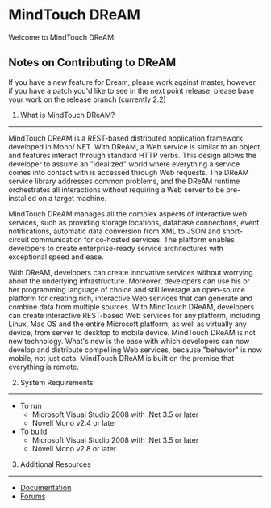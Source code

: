 MindTouch DReAM
===============

Welcome to MindTouch DReAM.

Notes on Contributing to DReAM
---------------------------
If you have a new feature for Dream, please work against master, however, if you have a patch you'd like to see in the next point release, please base your work on the release branch (currently 2.2)

1. What is MindTouch DReAM?
---------------------------
MindTouch DReAM is a REST-based distributed application framework
developed in Mono/.NET. With DReAM, a Web service is similar to an
object, and features interact through standard HTTP verbs. This design
allows the developer to assume an "idealized" world where everything a
service comes into contact with is accessed through Web requests. The
DReAM service library addresses common problems, and the DReAM runtime
orchestrates all interactions without requiring a Web server to be
pre-installed on a target machine.

MindTouch DReAM manages all the complex aspects of interactive web
services, such as providing storage locations, database connections,
event notifications, automatic data conversion from XML to JSON and
short-circuit communication for co-hosted services. The platform enables
developers to create enterprise-ready service architectures with
exceptional speed and ease.

With DReAM, developers can create innovative services without worrying
about the underlying infrastructure. Moreover, developers can use his or
her programming language of choice and still leverage an open-source
platform for creating rich, interactive Web services that can generate
and combine data from multiple sources. With MindTouch DReAM, developers
can create interactive REST-based Web services for any platform,
including Linux, Mac OS and the entire Microsoft platform, as well as
virtually any device, from server to desktop to mobile device. MindTouch
DReAM is not new technology. What's new is the ease with which
developers can now develop and distribute compelling Web services,
because "behavior" is now mobile, not just data. MindTouch DReAM is
built on the premise that everything is remote.


2. System Requirements
----------------------
* To run
	* Microsoft Visual Studio 2008 with .Net 3.5 or later
	* Novell Mono v2.4 or later
* To build
	* Microsoft Visual Studio 2008 with .Net 3.5 or later
	* Novell Mono v2.8 or later


3. Additional Resources
-----------------------
* [Documentation](http://developer.mindtouch.com/DReAM)
* [Forums](http://forums.developer.mindtouch.com/forumdisplay.php?f=13)
